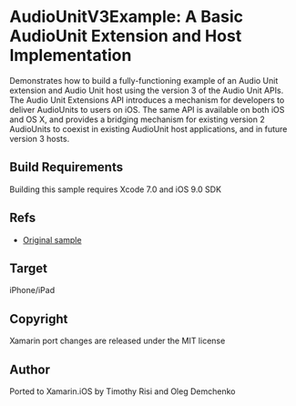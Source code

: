 AudioUnitV3Example: A Basic AudioUnit Extension and Host Implementation
==============

Demonstrates how to build a fully-functioning example of an Audio Unit extension and Audio Unit host using the version 3 of the Audio Unit APIs. The Audio Unit Extensions API introduces a mechanism for developers to deliver AudioUnits to users on iOS. The same API is available on both iOS and OS X, and provides a bridging mechanism for existing version 2 AudioUnits to coexist in existing AudioUnit host applications, and in future version 3 hosts.

Build Requirements
------------------

Building this sample requires Xcode 7.0 and iOS 9.0 SDK

Refs
----

* [Original sample](https://developer.apple.com/library/mac/samplecode/AudioUnitV3Example/Introduction/Intro.html#//apple_ref/doc/uid/TP40016185-Intro-DontLinkElementID_2)

Target
------
iPhone/iPad

Copyright
---------

Xamarin port changes are released under the MIT license

Author
------

Ported to Xamarin.iOS by Timothy Risi and Oleg Demchenko
